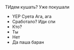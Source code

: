 ТИдем кушать?
Уже покушали
- YEP
Суета
Ага, ага
- Сработало?
  Иди спи
- Кто?
- Ты
- Нет
- Да
паша баран
